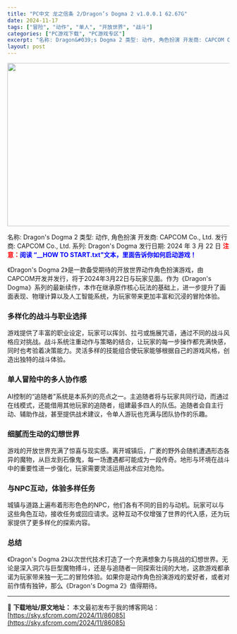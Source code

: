 ```yaml
---
title: "PC中文 龙之信条 2/Dragon’s Dogma 2 v1.0.0.1 62.67G"
date: 2024-11-17
tags: ["冒险", "动作", "单人", "开放世界", "战斗"]
categories: ["PC游戏下载", "PC游戏专区"]
excerpt: "名称: Dragon&#039;s Dogma 2 类型: 动作, 角色扮演 开发商: CAPCOM Co., Ltd. 发行商: CAPCOM Co., Ltd. 系列: Dragon&#039;s Dogma 发行日期: 2024 年 3 月 22 日 注意：阅读 “__HOW TO START.txt&quot;文本，里面&hellip;"
layout: post
---
```


<img class="aligncenter size-full wp-image-86086" src="https://sky.sfcrom.com/wp-content/uploads/2024/11/202411170001101.webp" alt="" width="660" height="370" />

名称: Dragon's Dogma 2
类型: 动作, 角色扮演
开发商: CAPCOM Co., Ltd.
发行商: CAPCOM Co., Ltd.
系列: Dragon's Dogma
发行日期: 2024 年 3 月 22 日
<span style="color: #0000ff;"><strong><span style="color: #ff0000;">注意：</span>阅读 “__HOW TO START.txt"文本，里面告诉你如何启动游戏！</strong></span>

《Dragon's Dogma 2》是一款备受期待的开放世界动作角色扮演游戏，由CAPCOM开发并发行，将于2024年3月22日与玩家见面。作为《Dragon's Dogma》系列的最新续作，本作在继承原作核心玩法的基础上，进一步提升了画面表现、物理计算以及人工智能系统，为玩家带来更加丰富和沉浸的冒险体验。
<h3><strong>多样化的战斗与职业选择</strong></h3>
游戏提供了丰富的职业设定，玩家可以挥剑、拉弓或施展咒语，通过不同的战斗风格应对挑战。战斗系统注重动作与策略的结合，让玩家的每一步操作都充满快感，同时也考验着决策能力。灵活多样的技能组合使玩家能够根据自己的游戏风格，创造出独特的战斗体验。
<h3><strong>单人冒险中的多人协作感</strong></h3>
AI控制的“追随者”系统是本系列的亮点之一。主追随者将与玩家共同行动，而通过在线模式，还能借用其他玩家的追随者，组建最多四人的队伍。追随者会自主行动、辅助作战，甚至提供战术建议，令单人游玩也充满与团队协作的乐趣。
<h3><strong>细腻而生动的幻想世界</strong></h3>
游戏的开放世界充满了惊喜与现实感。离开城镇后，广袤的野外会随机遭遇形态各异的魔物，从巨龙到石像鬼，每一场遭遇都可能成为一段传奇。地形与环境在战斗中的重要性进一步强化，玩家需要灵活运用战术应对危险。
<h3><strong>与NPC互动，体验多样任务</strong></h3>
城镇与道路上遍布着形形色色的NPC，他们各有不同的目的与动机。玩家可以与这些角色互动，接收任务或回应请求。这种互动不仅增强了世界的代入感，还为玩家提供了更多样化的探索内容。
<h3><strong>总结</strong></h3>
《Dragon's Dogma 2》以次世代技术打造了一个充满想象力与挑战的幻想世界。无论是深入洞穴与巨型魔物搏斗，还是与追随者一同探索壮阔的大地，这款游戏都承诺为玩家带来独一无二的冒险体验。如果你是动作角色扮演游戏的爱好者，或者对前作情有独钟，那么《Dragon's Dogma 2》值得期待。

---
📖 **下载地址/原文地址：** 本文最初发布于我的博客网站：[https://sky.sfcrom.com/2024/11/86085](https://sky.sfcrom.com/2024/11/86085)
